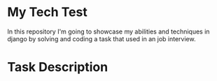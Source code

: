# My Tech Test
In this repository I'm going to showcase my abilities and techniques in django by solving and coding a task that used in an job interview.

# Task Description
